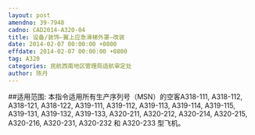 ```yaml
---
layout: post
amendno: 39-7948
cadno: CAD2014-A320-04
title: 设备/装饰–翼上应急滑梯外罩–改装
date: 2014-02-07 00:00:00 +0800
effdate: 2014-02-07 00:00:00 +0800
tag: A320
categories: 民航西南地区管理局适航审定处
author: 陈丹
---
```


##适用范围:
本指令适用所有生产序列号（MSN）的空客A318-111, A318-112, A318-121, A318-122, A319-111, A319-112, A319-113, A319-114, A319-115, A319-131, A319-132, A319-133, A320-211, A320-212, A320-214, A320-215, A320-216, A320-231, A320-232 和 A320-233 型飞机。

